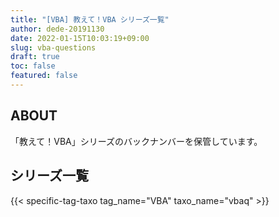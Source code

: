 ```yaml
---
title: "[VBA] 教えて！VBA シリーズ一覧"
author: dede-20191130
date: 2022-01-15T10:03:19+09:00
slug: vba-questions
draft: true
toc: false
featured: false
---
```


## ABOUT

「教えて！VBA」シリーズのバックナンバーを保管しています。

## シリーズ一覧

{{< specific-tag-taxo  tag_name="VBA" taxo_name="vbaq" >}}